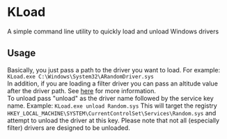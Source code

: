 # KLoad
A simple command line utility to quickly load and unload Windows drivers
## Usage
Basically, you just pass a path to the driver you want to load. For example: `KLoad.exe C:\Windows\System32\ARandomDriver.sys`<br>
In addition, if you are loading a filter driver you can pass an altitude value after the driver path. See [here](https://docs.microsoft.com/en-us/windows-hardware/drivers/ifs/allocated-altitudes) for more information. <br>
To unload pass "unload" as the driver name followed by the service key name. Example: `KLoad.exe unload Random.sys` This will target the registry `HKEY_LOCAL_MACHINE\SYSTEM\CurrentControlSet\Services\Random.sys` and attempt to unload the driver at this key. Please note that not all (especially filter) drivers are designed to be unloaded.

